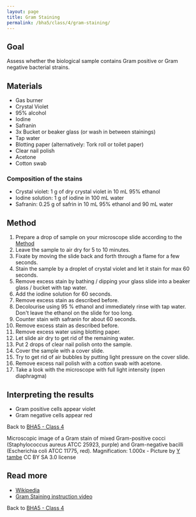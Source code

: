 ```yaml
---
layout: page
title: Gram Staining
permalink: /bha5/class/4/gram-staining/
---
```


## Goal

Assess whether the biological sample contains Gram positive or Gram negative bacterial strains.

## Materials

* Gas burner
* Crystal Violet
* 95% alcohol
* Iodine
* Safranin
* 3x Bucket or beaker glass (or wash in between stainings)
* Tap water
* Blotting paper (alternatively: Tork roll or toilet paper)
* Clear nail polish
* Acetone
* Cotton swab

### Composition of the stains

* Crystal violet: 1 g of dry crystal violet in 10 mL 95% ethanol
* Iodine solution: 1 g of iodine in 100 mL water
* Safranin: 0.25 g of safrin in 10 mL 95% ethanol and 90 mL water

## Method

1. Prepare a drop of sample on your microscope slide according to the [Method](/bha4/class/4/preparing-slides/)
2. Leave the sample to air dry for 5 to 10 minutes.
3. Fixate by moving the slide back and forth through a flame for a few seconds.
4. Stain the sample by a droplet of crystal violet and let it stain for max 60 seconds.
5. Remove excess stain by bathing / dipping your glass slide into a beaker glass / bucket with tap water.
6. Add the iodine solution for 60 seconds.
7. Remove excess stain as described before.
8. Decolourise using 95 % ethanol and immediately rinse with tap water. Don't leave the ethanol on the slide for too long.
9. Counter stain with safranin for about 60 seconds.
10. Remove excess stain as described before.
11. Remove excess water using blotting paper.
12. Let slide air dry to get rid of the remaining water.
13. Put 2 drops of clear nail polish onto the sample.
14. Cover the sample with a cover slide.
15. Try to get rid of air bubbles by putting light pressure on the cover slide.
16. Remove excess nail polish with a cotton swab with acetone.
13. Take a look with the microscope with full light intensity (open diaphragma)

## Interpreting the results

* Gram positive cells appear violet
* Gram negative cells appear red


Back to [BHA5 - Class 4](/bha5/class/4/)

Microscopic image of a Gram stain of mixed Gram-positive cocci (Staphylococcus aureus ATCC 25923, purple) and Gram-negative bacilli (Escherichia coli ATCC 11775, red). Magnification: 1.000x - Picture by [Y tambe](http://commons.wikimedia.org/wiki/File:Gram_stain_01.jpg) CC BY SA 3.0 license 

## Read more

* [Wikipedia](http://en.wikipedia.org/wiki/Gram_staining)
* [Gram Staining instruction video](https://www.youtube.com/watch?v=9Bnak_ITqck)

Back to [BHA5 - Class 4](/bha5/class/4/)
